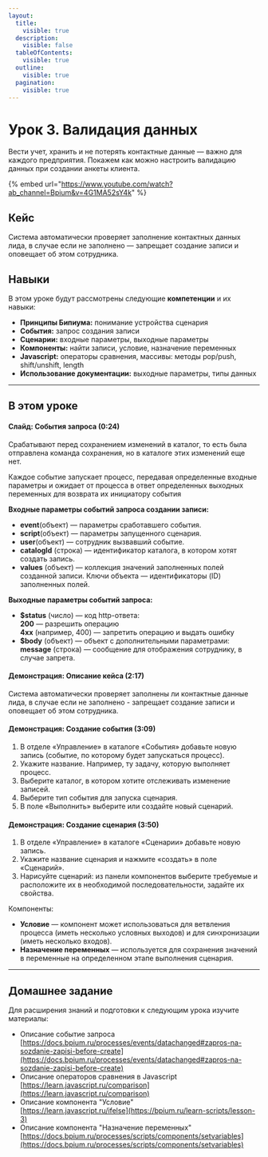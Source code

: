 ```yaml
---
layout:
  title:
    visible: true
  description:
    visible: false
  tableOfContents:
    visible: true
  outline:
    visible: true
  pagination:
    visible: true
---
```


# Урок 3. Валидация данных

Вести учет, хранить и не потерять контактные данные — важно для каждого предприятия. Покажем как можно настроить валидацию данных при создании анкеты клиента.

{% embed url="https://www.youtube.com/watch?ab_channel=Bpium&v=4G1MA52sY4k" %}

## Кейс

Система автоматически проверяет заполнение контактных данных лида, в случае если не заполнено — запрещает создание записи и оповещает об этом сотрудника.

## Навыки

В этом уроке будут рассмотрены следующие **компетенции** и их навыки:

* **Принципы Бипиума:** понимание устройства сценария
* **События:** запрос создания записи
* **Сценарии:** входные параметры, выходные параметры
* **Компоненты:** найти записи, условие, назначение переменных
* **Javascript:** операторы сравнения, массивы: методы pop/push, shift/unshift, length
* **Использование документации:** выходные параметры, типы данных

***

## В этом уроке

#### **Слайд: События запроса (0:24)**

Срабатывают перед сохранением изменений в каталог, то есть была отправлена команда сохранения, но в каталоге этих изменений еще нет.

Каждое событие запускает процесс, передавая определенные входные параметры и ожидает от процесса в ответ определенных выходных переменных для возврата их инициатору события

**Входные параметры событий запроса создании записи:**

* **event**(объект) — параметры сработавшего события.
* **script**(объект) — параметры запущенного сценария.
* **user**(объект) — сотрудник вызвавший событие.
* **catalogId** (строка) — идентификатор каталога, в котором хотят создать запись.
* **values** (объект) — коллекция значений заполненных полей созданной записи. Ключи объекта — идентификаторы (ID) заполненных полей.

**Выходные параметры событий запроса:**

* **$status** (число) — код http-ответа:\
  &#x20;    **200** — разрешить операцию\
  &#x20;    **4xx** (например, 400) — запретить операцию и выдать ошибку
* **$body** (объект) — объект с дополнительными параметрами:\
  &#x20;   **message** (строка) — сообщение для отображения сотруднику, в случае запрета.

#### **Демонстрация: Описание кейса (2:17)**

Система автоматически проверяет заполнены ли контактные данные лида, в случае если не заполнено - запрещает создание записи и оповещает об этом сотрудника.

#### **Демонстрация: Создание события (3:09)**

1. В отделе «Управление» в каталоге «События» добавьте новую запись (событие, по которому будет запускаться процесс).
2. Укажите название. Например, ту задачу, которую выполняет процесс.
3. Выберите каталог, в котором хотите отслеживать изменение записей.
4. Выберите тип события для запуска сценария.&#x20;
5. В поле «Выполнить» выберите или создайте новый сценарий.

#### **Демонстрация: Создание сценария (3:50)**

1. В отделе «Управление» в каталоге «Сценарии» добавьте новую запись.
2. Укажите название сценария и нажмите «создать» в поле «Сценарий».
3. Нарисуйте сценарий: из панели компонентов выберите требуемые и расположите их в необходимой последовательности, задайте их свойства.

Компоненты:

* **Условие** — компонент может использоваться для ветвления процесса (иметь несколько условных выходов) и для синхронизации (иметь несколько входов).
* **Назначение переменных** — используется для сохранения значений в переменные на определенном этапе выполнения сценария.

***

## Домашнее задание

Для расширения знаний и подготовки к следующим урока изучите материалы:

* Описание событие запроса\
  ‍[https://docs.bpium.ru/processes/events/datachanged#zapros-na-sozdanie-zapisi-before-create](https://docs.bpium.ru/processes/events/datachanged#zapros-na-sozdanie-zapisi-before-create)
* Описание операторов сравнения в Javascript\
  [https://learn.javascript.ru/comparison](https://learn.javascript.ru/comparison)
* Описание компонента "Условие"\
  [https://learn.javascript.ru/ifelse](https://bpium.ru/learn-scripts/lesson-3)
* Описание компонента "Назначение переменных"\
  ‍[https://docs.bpium.ru/processes/scripts/components/setvariables](https://docs.bpium.ru/processes/scripts/components/setvariables)
